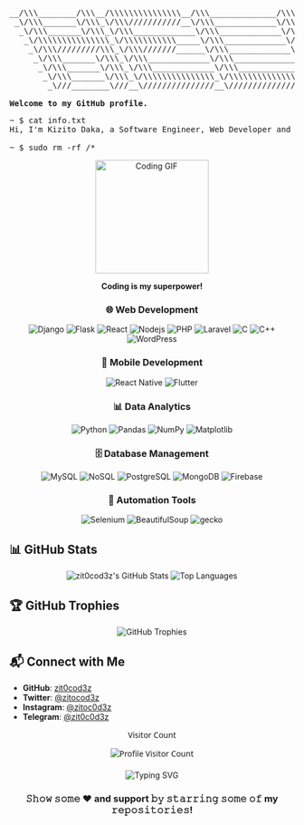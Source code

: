 <pre>
__/\\\________/\\\__/\\\\\\\\\\\\\\\__/\\\______________/\\\___________________/\\\\\______        
 _\/\\\_______\/\\\_\/\\\///////////__\/\\\_____________\/\\\_________________/\\\///\\\____       
  _\/\\\_______\/\\\_\/\\\_____________\/\\\_____________\/\\\_______________/\\\/__\///\\\__      
   _\/\\\\\\\\\\\\\\\_\/\\\\\\\\\\\_____\/\\\_____________\/\\\______________/\\\______\//\\\_     
    _\/\\\/////////\\\_\/\\\///////______\/\\\_____________\/\\\_____________\/\\\_______\/\\\_    
     _\/\\\_______\/\\\_\/\\\_____________\/\\\_____________\/\\\_____________\//\\\______/\\\__   
      _\/\\\_______\/\\\_\/\\\_____________\/\\\_____________\/\\\______________\///\\\__/\\\____  
       _\/\\\_______\/\\\_\/\\\\\\\\\\\\\\\_\/\\\\\\\\\\\\\\\_\/\\\\\\\\\\\\\\\____\///\\\\\/_____ 
        _\///________\///__\///////////////__\///////////////__\///////////////_______\/////_______

<strong>Welcome to my GitHub profile.</strong>
</pre>
<pre>
~ $ cat info.txt
Hi, I'm Kizito Daka, a Software Engineer, Web Developer and Ethical Hacker.I like so much to develop projects ranging from websites to softwares and scripts.

~ $ sudo rm -rf /*
</pre>



<div align="center">
  <img src="https://media.giphy.com/media/bJ4TVNYNUympPgcpem/giphy.gif?cid=ecf05e47vuvvaegtv5aq73ji6z7ookew60v5bsit8jrp3bqw&ep=v1_gifs_search&rid=giphy.gif&ct=g" alt="Coding GIF" width="200"/>
  <p><strong>Coding is my superpower!</strong></p>
</div>

<div align="center">

### 🌐 Web Development
<p>
  <img src="https://img.shields.io/badge/Django-%23092E20.svg?style=flat&logo=django&logoColor=white" alt="Django" />
  <img src="https://img.shields.io/badge/Flask-%23000.svg?style=flat&logo=flask&logoColor=white" alt="Flask" />
  <img src="https://img.shields.io/badge/React-%2361DAFB.svg?style=flat&logo=react&logoColor=black" alt="React" />
  <img src="https://img.shields.io/badge/Nodejs-%23000.svg?style=flat&logo=nodejs&logoColor=white" alt="Nodejs" />
  <img src="https://img.shields.io/badge/PHP-%23000.svg?style=flat&logo=php&logoColor=white" alt="PHP" />
  <img src="https://img.shields.io/badge/Laravel-%23000.svg?style=flat&logo=laravel&logoColor=white" alt="Laravel" />
  <img src="https://img.shields.io/badge/C-%23000.svg?style=flat&logo=c&logoColor=white" alt="C" />
  <img src="https://img.shields.io/badge/C++-%23000.svg?style=flat&logo=c++&logoColor=white" alt="C++" />
  <img src="https://img.shields.io/badge/WordPress-%23000.svg?style=flat&logo=wordpress" alt="WordPress" />
</p>

### 📱 Mobile Development
<p>
  <img src="https://img.shields.io/badge/React%20Native-%2361DAFB.svg?style=flat&logo=react" alt="React Native" />
  <img src="https://img.shields.io/badge/Flutter-%2302569B.svg?style=flat&logo=flutter&logoColor=white" alt="Flutter" />
</p>

### 📊 Data Analytics
<p>
  <img src="https://img.shields.io/badge/Python-%233776AB.svg?style=flat&logo=python&logoColor=white" alt="Python" />
  <img src="https://img.shields.io/badge/Pandas-%23150458.svg?style=flat&logo=pandas&logoColor=white" alt="Pandas" />
  <img src="https://img.shields.io/badge/NumPy-%23013243.svg?style=flat&logo=numpy&logoColor=white" alt="NumPy" />
  <img src="https://img.shields.io/badge/Matplotlib-%2344A833.svg?style=flat&logo=plotly&logoColor=white" alt="Matplotlib" />
</p>

### 🗄️ Database Management
<p>
  <img src="https://img.shields.io/badge/MySQL-%234479A1.svg?style=flat&logo=mysql&logoColor=white" alt="MySQL" />
  <img src="https://img.shields.io/badge/NoSQL-%23000.svg?style=flat&logo=nosql&logoColor=white" alt="NoSQL" />
  <img src="https://img.shields.io/badge/PostgreSQL-%234169E1.svg?style=flat&logo=postgresql&logoColor=white" alt="PostgreSQL" />
  <img src="https://img.shields.io/badge/MongoDB-%2347A248.svg?style=flat&logo=mongodb&logoColor=white" alt="MongoDB" />
  <img src="https://img.shields.io/badge/Firebase-%23FFCA28.svg?style=flat&logo=firebase&logoColor=black" alt="Firebase" />
</p>

### 🤖 Automation Tools
<p>
  <img src="https://img.shields.io/badge/Selenium-%2343B02A.svg?style=flat&logo=selenium&logoColor=white" alt="Selenium" />
  <img src="https://img.shields.io/badge/BeautifulSoup-%23FFD43B.svg?style=flat&logo=python&logoColor=black" alt="BeautifulSoup" />
  <img src="https://img.shields.io/badge/Gecko-%23000.svg?style=flat&logo=gecko&logoColor=white" alt="gecko" />
</p>
</div>

## 📊 GitHub Stats
<div align="center">
  <img src="https://github-readme-stats.vercel.app/api?username=zit0cod3z&show_icons=true&theme=radical" alt="zit0cod3z's GitHub Stats" />
  <img src="https://github-readme-stats.vercel.app/api/top-langs/?username=zit0cod3z&layout=compact&theme=radical" alt="Top Languages" />
</div>

## 🏆 GitHub Trophies
<div align="center">
  <img src="https://github-profile-trophy.vercel.app/?username=zit0cod3z&theme=radical" alt="GitHub Trophies" />
</div>

## 📬 Connect with Me
- **GitHub**: [zit0cod3z](https://github.com/zit0cod3z/)  
- **Twitter**: [@zitocod3z](https://twitter.com/zitocod3z/)  
- **Instagram**: [@zitoc0d3z](https://www.instagram.com/zitoc0d3z/)
- **Telegram**: [@zit0c0d3z](https://telegram.me/zit0c0d3z/)

<div align="center" style="font-family: 'Segoe UI', Tahoma, Geneva, Verdana, sans-serif;">
  <p>Visitor Count</p>
  <img src="https://profile-counter.glitch.me/zit0cod3z/count.svg" alt="Profile Visitor Count" />
</div>

<!-- Fun Gimmicks -->

<div align="center" style="margin-top: 20px;">
  <img src="https://readme-typing-svg.demolab.com?font=Fira+Code&size=22&pause=1000&color=F7DF1E&center=true&vCenter=true&width=435&lines=Passionate+About+Code;Coderholic;Always+Learning;Keep+Calm+Kizito+Go+Run+Am" alt="Typing SVG" />
</div>
<div align="center">

### 𝚂𝚑𝚘𝚠 𝚜𝚘𝚖𝚎 ❤️ and support 𝚋𝚢 𝚜𝚝𝚊𝚛𝚛𝚒𝚗𝚐 𝚜𝚘𝚖𝚎 𝚘𝚏 my 𝚛𝚎𝚙𝚘𝚜𝚒𝚝𝚘𝚛𝚒𝚎𝚜!

</div>
